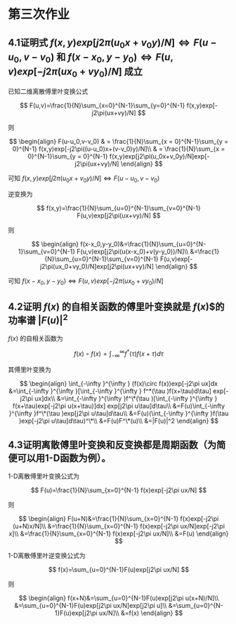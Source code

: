 # 第三次作业

## 4.1证明式 $f(x,y)exp[j2\pi(u_0x+v_0y)/N]\Leftrightarrow F(u-u_0,v-v_0)$ 和 $f(x-x_0,y-y_0)\Leftrightarrow F(u,v)exp[-j2\pi(ux_0+vy_0)/N]$ 成立

已知二维离散傅里叶变换公式

$$
F(u,v)=\frac{1}{N}\sum_{x=0}^{N-1}\sum_{y=0}^{N-1}  f(x,y)exp[-j2\pi(ux+vy)/N]
$$

则

$$
\begin{align} 
  F(u-u_0,v-v_0) & = \frac{1}{N}\sum_{x = 0}^{N-1}\sum_{y = 0}^{N-1}  f(x,y)exp[-j2\pi((u-u_0)x+(v-v_0)y)/N]\\
& = \frac{1}{N}\sum_{x = 0}^{N-1}\sum_{y = 0}^{N-1}  f(x,y)exp[j2\pi(u_0x+v_0y)/N]exp[-j2\pi(ux+vy)/N]
\end{align}
$$

可知 $f(x,y)exp[j2\pi(u_0x+v_0y)/N]\Leftrightarrow F(u-u_0,v-v_0)$ 

逆变换为

$$
f(x,y)=\frac{1}{N}\sum_{u=0}^{N-1}\sum_{v=0}^{N-1}  F(u,v)exp[j2\pi(ux+vy)/N]
$$

则

$$
\begin{align} 
  f(x-x_0,y-y_0)&=\frac{1}{N}\sum_{u=0}^{N-1}\sum_{v=0}^{N-1}  F(u,v)exp[j2\pi(u(x-x_0)+v(y-y_0))/N]\\
&=\frac{1}{N}\sum_{u=0}^{N-1}\sum_{v=0}^{N-1}  F(u,v)exp[-j2\pi(ux_0+vy_0)/N]exp[j2\pi(ux+vy)/N]
\end{align}
$$

可知 $f(x-x_0,y-y_0)\Leftrightarrow F(u,v)exp[-j2\pi(ux_0+vy_0)/N]$ 

## 4.2证明 $f(x)$ 的自相关函数的傅里叶变换就是 $f(x)$$的功率谱 $|F(u)|^2$ 

$f(x)$ 的自相关函数为

$$
f(x)\circ f(x)=\int_{-\infty }^{\infty } f^*(\tau )f(x+\tau)d\tau
$$

其傅里叶变换为

$$
\begin{align} 
  \int_{-\infty }^{\infty } (f(x)\circ f(x))exp[-j2\pi ux]dx &=\int_{-\infty }^{\infty }[\int_{-\infty }^{\infty } f^*(\tau )f(x+\tau)d\tau] exp[-j2\pi ux]dx\\
&=\int_{-\infty }^{\infty }f^\*(\tau )[\int_{-\infty }^{\infty } f(x+\tau)exp[-j2\pi u(x+\tau)]dx] exp[j2\pi u\tau]d\tau\\
&=F(u)\int_{-\infty }^{\infty }f^\*(\tau )exp[j2\pi u\tau]d\tau\\
&=F(u)(\int_{-\infty }^{\infty }f(\tau )exp[-j2\pi u\tau]d\tau)^\*\\
&=F(u)F^\*(u)\\
&=|F(u)|^2
\end{align}
$$

## 4.3证明离散傅里叶变换和反变换都是周期函数（为简便可以用1-D函数为例）。

1-D离散傅里叶变换公式为

$$
F(u)=\frac{1}{N}\sum_{x=0}^{N-1} f(x)exp[-j2\pi ux/N]
$$

则

$$
\begin{align} 
  F(u+N)&=\frac{1}{N}\sum_{x=0}^{N-1} f(x)exp[-j2\pi (u+N)x/N]\\
&=\frac{1}{N}\sum_{x=0}^{N-1} f(x)exp[-j2\pi ux/N]exp[-j2\pi x]\\
&=\frac{1}{N}\sum_{x=0}^{N-1} f(x)exp[-j2\pi ux/N]\\
&=F(u)
\end{align}
$$

1-D离散傅里叶逆变换公式为

$$
f(x)=\sum_{u=0}^{N-1}F(u)exp[j2\pi ux/N]
$$

则

$$
\begin{align}
f(x+N)&=\sum_{u=0}^{N-1}F(u)exp[j2\pi u(x+N)/N]\\
&=\sum_{u=0}^{N-1}F(u)exp[j2\pi ux/N]exp[j2\pi u]\\
&=\sum_{u=0}^{N-1}F(u)exp[j2\pi ux/N]\\
&=f(x)
\end{align}
$$
